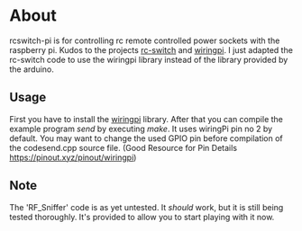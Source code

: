 # About

rcswitch-pi is for controlling rc remote controlled power sockets 
with the raspberry pi. Kudos to the projects [rc-switch](http://code.google.com/p/rc-switch)
and [wiringpi](https://projects.drogon.net/raspberry-pi/wiringpi).
I just adapted the rc-switch code to use the wiringpi library instead of
the library provided by the arduino.


## Usage

First you have to install the [wiringpi](https://projects.drogon.net/raspberry-pi/wiringpi/download-and-install/) library.
After that you can compile the example program *send* by executing *make*. 
It uses wiringPi pin no 2 by default. You may want to change the used GPIO pin before compilation of the codesend.cpp source file. (Good Resource for Pin Details https://pinout.xyz/pinout/wiringpi)

## Note
The 'RF\_Sniffer' code is as yet untested.  It _should_ work, but it is still being tested thoroughly.  It's provided to allow you to start playing with it now.
